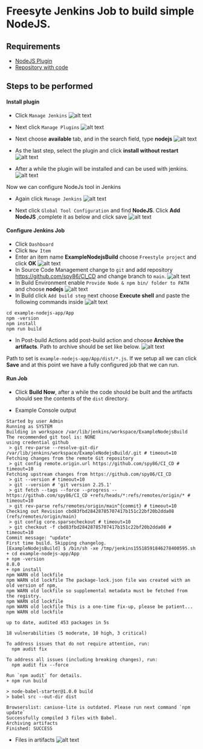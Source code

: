 # Freesyte Jenkins Job to build simple NodeJS.

## Requirements
* [NodeJS Plugin](https://plugins.jenkins.io/nodejs/)
* [Repository with code](https://github.com/spy86/CI_CD/tree/main/example-nodejs-app/App)

## Steps to be performed

#### Install plugin

* Click `Manage Jenkins`
![alt text](/images/build1.png "")

* Next click `Manage Plugins` 
![alt text](/images/build2.png "")

* Next choose **available** tab, and in the search field, type **nodejs**
![alt text](/images/build3.png "")

* As the last step, select the plugin and click **install without restart**
![alt text](/images/build4.png "")

* After a while the plugin will be installed and can be used with jenkins.
![alt text](/images/build5.png "")

Now we can configure NodeJs tool in Jenkins
* Again click `Manage Jenkins`
![alt text](/images/build6.png "")

* Next click `Global Tool Configuration` and find **NodeJS**. Click **Add NodeJS** ,complete it as below and click save
![alt text](/images/build7.png "")


#### Configure Jenkins Job

* Click `Dashboard`
* Click `New Item`
* Enter an item name **ExampleNodejsBuild** choose `Freestyle project` and click **OK**
![alt text](/images/build8.png "")
* In Source Code Management change to `git` and add repository https://github.com/spy86/CI_CD and change branch to `main`.
![alt text](/images/build9.png "")
* In Build Environment enable `Provide Node & npm bin/ folder to PATH` and choose **nodejs**
![alt text](/images/build10.png "")
* In Build click `Add build step` next choose **Execute shell** and paste the following commands inside
![alt text](/images/build11.png "")
```
cd example-nodejs-app/App
npm -version
npm install
npm run build
```
* In Post-build Actions add post-build action and choose **Archive the artifacts**. Path to archive should be set like below.
![alt text](/images/build12.png "")

Path to set is `example-nodejs-app/App/dist/*.js`. If we setup all we can click **Save** and at this point we have a fully configured job that we can run.

#### Run Job

* Click **Build Now**, after a while the code should be built and the artifacts should see the contents of the `dist` directory.

* Example Console output
```
Started by user Admin
Running as SYSTEM
Building in workspace /var/lib/jenkins/workspace/ExampleNodejsBuild
The recommended git tool is: NONE
using credential github
 > git rev-parse --resolve-git-dir /var/lib/jenkins/workspace/ExampleNodejsBuild/.git # timeout=10
Fetching changes from the remote Git repository
 > git config remote.origin.url https://github.com/spy86/CI_CD # timeout=10
Fetching upstream changes from https://github.com/spy86/CI_CD
 > git --version # timeout=10
 > git --version # 'git version 2.25.1'
 > git fetch --tags --force --progress -- https://github.com/spy86/CI_CD +refs/heads/*:refs/remotes/origin/* # timeout=10
 > git rev-parse refs/remotes/origin/main^{commit} # timeout=10
Checking out Revision cbd83fbd28428785707417b151c22bf20b2dda08 (refs/remotes/origin/main)
 > git config core.sparsecheckout # timeout=10
 > git checkout -f cbd83fbd28428785707417b151c22bf20b2dda08 # timeout=10
Commit message: "update"
First time build. Skipping changelog.
[ExampleNodejsBuild] $ /bin/sh -xe /tmp/jenkins15518591846278400595.sh
+ cd example-nodejs-app/App
+ npm -version
8.8.0
+ npm install
npm WARN old lockfile 
npm WARN old lockfile The package-lock.json file was created with an old version of npm,
npm WARN old lockfile so supplemental metadata must be fetched from the registry.
npm WARN old lockfile 
npm WARN old lockfile This is a one-time fix-up, please be patient...
npm WARN old lockfile 

up to date, audited 453 packages in 5s

18 vulnerabilities (5 moderate, 10 high, 3 critical)

To address issues that do not require attention, run:
  npm audit fix

To address all issues (including breaking changes), run:
  npm audit fix --force

Run `npm audit` for details.
+ npm run build

> node-babel-starter@1.0.0 build
> babel src --out-dir dist

Browserslist: caniuse-lite is outdated. Please run next command `npm update`
Successfully compiled 3 files with Babel.
Archiving artifacts
Finished: SUCCESS
```

* Files in artifacts
![alt text](/images/build13.png "")
